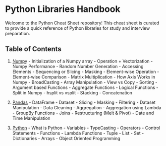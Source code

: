 # Python Libraries Handbook

Welcome to the Python Cheat Sheet repository! This cheat sheet is curated to provide a quick reference of Python libraries for study and interview preparation.

## Table of Contents
1. [Numpy](#numpy)
       - Initialization of a Numpy array
       - Operation + Vectorization
       - Numpy Performance
       - Random Number Generation
       - Accessing Elements
       - Sequencing or Slicing
       - Masking
       - Element-wise Operation
       - Element-wise Comparison
       - Matrix Multiplication
       - How Axis Works in Numpy
       - BroadCasting
       - Array Manipulation
       - View vs Copy
       - Sorting
       - Argument based Functions
       - Aggregate Functions
       - Logical Functions
       - Split in Numpy
       - hsplit vs vsplit
       - Stacking
       - Concatenation

2. [Pandas](#pandas)
          - DataFrame
          - Dataset
          - Slicing
          - Masking
          - Filtering
          - Dataset Manipulation
          - Data Cleaning
          - Aggregation
          - Aggregation using Lambda
          - GroupBy Functions
          - Joins
          - Restructuring (Melt & Pivot)
          - Date and Time Manipulation

3. [Python](#python)
          - What is Python
          - Variables
          - TypeCasting
          - Operators
          - Control Statements
          - Functions
          - Lambda Functions
          - Tuple
          - List
          - Set
          - Dictionaries
          - Arrays
          - Object Oriented Programming
